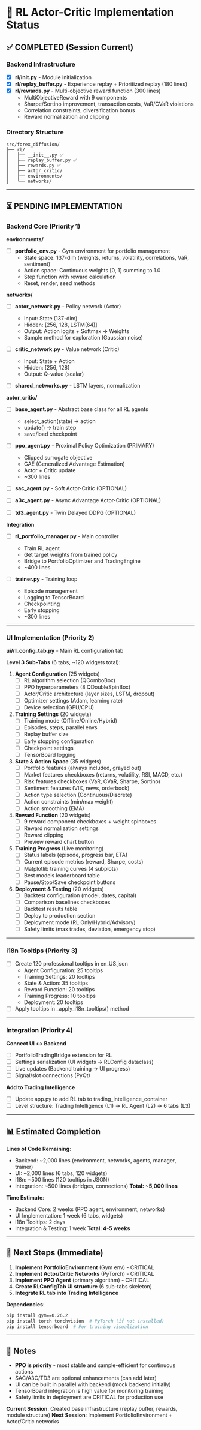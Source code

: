 # 🤖 RL Actor-Critic Implementation Status

## ✅ COMPLETED (Session Current)

### Backend Infrastructure
- [x] **rl/__init__.py** - Module initialization
- [x] **rl/replay_buffer.py** - Experience replay + Prioritized replay (180 lines)
- [x] **rl/rewards.py** - Multi-objective reward function (300 lines)
  - MultiObjectiveReward with 9 components
  - Sharpe/Sortino improvement, transaction costs, VaR/CVaR violations
  - Correlation constraints, diversification bonus
  - Reward normalization and clipping

### Directory Structure
```
src/forex_diffusion/
├── rl/
│   ├── __init__.py ✅
│   ├── replay_buffer.py ✅
│   ├── rewards.py ✅
│   ├── actor_critic/
│   ├── environments/
│   └── networks/
```

---

## ⏳ PENDING IMPLEMENTATION

### Backend Core (Priority 1)

**environments/**
- [ ] **portfolio_env.py** - Gym environment for portfolio management
  - State space: 137-dim (weights, returns, volatility, correlations, VaR, sentiment)
  - Action space: Continuous weights [0, 1] summing to 1.0
  - Step function with reward calculation
  - Reset, render, seed methods

**networks/**
- [ ] **actor_network.py** - Policy network (Actor)
  - Input: State (137-dim)
  - Hidden: [256, 128, LSTM(64)]
  - Output: Action logits + Softmax → Weights
  - Sample method for exploration (Gaussian noise)
  
- [ ] **critic_network.py** - Value network (Critic)
  - Input: State + Action
  - Hidden: [256, 128]
  - Output: Q-value (scalar)
  
- [ ] **shared_networks.py** - LSTM layers, normalization

**actor_critic/**
- [ ] **base_agent.py** - Abstract base class for all RL agents
  - select_action(state) → action
  - update() → train step
  - save/load checkpoint
  
- [ ] **ppo_agent.py** - Proximal Policy Optimization (PRIMARY)
  - Clipped surrogate objective
  - GAE (Generalized Advantage Estimation)
  - Actor + Critic update
  - ~300 lines
  
- [ ] **sac_agent.py** - Soft Actor-Critic (OPTIONAL)
- [ ] **a3c_agent.py** - Async Advantage Actor-Critic (OPTIONAL)
- [ ] **td3_agent.py** - Twin Delayed DDPG (OPTIONAL)

**Integration**
- [ ] **rl_portfolio_manager.py** - Main controller
  - Train RL agent
  - Get target weights from trained policy
  - Bridge to PortfolioOptimizer and TradingEngine
  - ~400 lines
  
- [ ] **trainer.py** - Training loop
  - Episode management
  - Logging to TensorBoard
  - Checkpointing
  - Early stopping
  - ~300 lines

---

### UI Implementation (Priority 2)

**ui/rl_config_tab.py** - Main RL configuration tab

**Level 3 Sub-Tabs** (6 tabs, ~120 widgets total):

1. **Agent Configuration** (25 widgets)
   - [ ] RL algorithm selection (QComboBox)
   - [ ] PPO hyperparameters (8 QDoubleSpinBox)
   - [ ] Actor/Critic architecture (layer sizes, LSTM, dropout)
   - [ ] Optimizer settings (Adam, learning rate)
   - [ ] Device selection (GPU/CPU)

2. **Training Settings** (20 widgets)
   - [ ] Training mode (Offline/Online/Hybrid)
   - [ ] Episodes, steps, parallel envs
   - [ ] Replay buffer size
   - [ ] Early stopping configuration
   - [ ] Checkpoint settings
   - [ ] TensorBoard logging

3. **State & Action Space** (35 widgets)
   - [ ] Portfolio features (always included, grayed out)
   - [ ] Market features checkboxes (returns, volatility, RSI, MACD, etc.)
   - [ ] Risk features checkboxes (VaR, CVaR, Sharpe, Sortino)
   - [ ] Sentiment features (VIX, news, orderbook)
   - [ ] Action type selection (Continuous/Discrete)
   - [ ] Action constraints (min/max weight)
   - [ ] Action smoothing (EMA)

4. **Reward Function** (20 widgets)
   - [ ] 9 reward component checkboxes + weight spinboxes
   - [ ] Reward normalization settings
   - [ ] Reward clipping
   - [ ] Preview reward chart button

5. **Training Progress** (Live monitoring)
   - [ ] Status labels (episode, progress bar, ETA)
   - [ ] Current episode metrics (reward, Sharpe, costs)
   - [ ] Matplotlib training curves (4 subplots)
   - [ ] Best models leaderboard table
   - [ ] Pause/Stop/Save checkpoint buttons

6. **Deployment & Testing** (20 widgets)
   - [ ] Backtest configuration (model, dates, capital)
   - [ ] Comparison baselines checkboxes
   - [ ] Backtest results table
   - [ ] Deploy to production section
   - [ ] Deployment mode (RL Only/Hybrid/Advisory)
   - [ ] Safety limits (max trades, deviation, emergency stop)

---

### i18n Tooltips (Priority 3)

- [ ] Create 120 professional tooltips in en_US.json
  - Agent Configuration: 25 tooltips
  - Training Settings: 20 tooltips
  - State & Action: 35 tooltips
  - Reward Function: 20 tooltips
  - Training Progress: 10 tooltips
  - Deployment: 20 tooltips
- [ ] Apply tooltips in _apply_i18n_tooltips() method

---

### Integration (Priority 4)

**Connect UI ↔ Backend**
- [ ] PortfolioTradingBridge extension for RL
- [ ] Settings serialization (UI widgets → RLConfig dataclass)
- [ ] Live updates (Backend training → UI progress)
- [ ] Signal/slot connections (PyQt)

**Add to Trading Intelligence**
- [ ] Update app.py to add RL tab to trading_intelligence_container
- [ ] Level structure: Trading Intelligence (L1) → RL Agent (L2) → 6 tabs (L3)

---

## 📊 Estimated Completion

**Lines of Code Remaining**:
- Backend: ~2,000 lines (environment, networks, agents, manager, trainer)
- UI: ~2,000 lines (6 tabs, 120 widgets)
- i18n: ~500 lines (120 tooltips in JSON)
- Integration: ~500 lines (bridges, connections)
**Total: ~5,000 lines**

**Time Estimate**:
- Backend Core: 2 weeks (PPO agent, environment, networks)
- UI Implementation: 1 week (6 tabs, widgets)
- i18n Tooltips: 2 days
- Integration & Testing: 1 week
**Total: 4-5 weeks**

---

## 🚀 Next Steps (Immediate)

1. **Implement PortfolioEnvironment** (Gym env) - CRITICAL
2. **Implement Actor/Critic Networks** (PyTorch) - CRITICAL
3. **Implement PPO Agent** (primary algorithm) - CRITICAL
4. **Create RLConfigTab UI structure** (6 sub-tabs skeleton)
5. **Integrate RL tab into Trading Intelligence**

**Dependencies**:
```bash
pip install gym==0.26.2
pip install torch torchvision  # PyTorch (if not installed)
pip install tensorboard  # For training visualization
```

---

## 📝 Notes

- **PPO is priority** - most stable and sample-efficient for continuous actions
- SAC/A3C/TD3 are optional enhancements (can add later)
- UI can be built in parallel with backend (mock backend initially)
- TensorBoard integration is high value for monitoring training
- Safety limits in deployment are CRITICAL for production use

**Current Session**: Created base infrastructure (replay buffer, rewards, module structure)
**Next Session**: Implement PortfolioEnvironment + Actor/Critic networks

